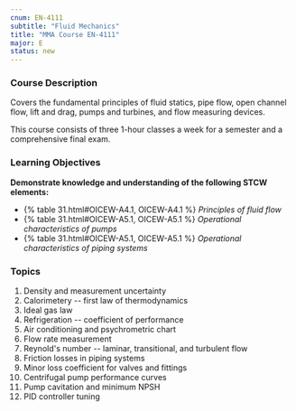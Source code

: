 ```yaml
---
cnum: EN-4111
subtitle: "Fluid Mechanics"
title: "MMA Course EN-4111"
major: E
status: new
---
```


### Course Description

Covers the fundamental principles of fluid statics, pipe flow, open channel flow, lift and drag, pumps and turbines, and flow measuring devices.

This course consists of three 1-hour classes a week for a semester and a comprehensive final exam.


### Learning Objectives

**Demonstrate knowledge and understanding of the following STCW elements:**

* {% table 31.html#OICEW-A4.1, OICEW-A4.1 %} *Principles of fluid flow*
* {% table 31.html#OICEW-A5.1, OICEW-A5.1 %} *Operational characteristics of pumps*
* {% table 31.html#OICEW-A5.1, OICEW-A5.1 %} *Operational characteristics of piping systems*


### Topics 

1. Density and measurement uncertainty
2. Calorimetery --  first law of thermodynamics
3. Ideal gas law 
4. Refrigeration -- coefficient of performance
5. Air conditioning and psychrometric chart
6. Flow rate measurement 
7. Reynold's number --  laminar, transitional, and turbulent flow
8. Friction losses in piping systems
9. Minor loss coefficient for valves and fittings 
10. Centrifugal pump performance curves
11. Pump cavitation and minimum NPSH
12. PID controller tuning




